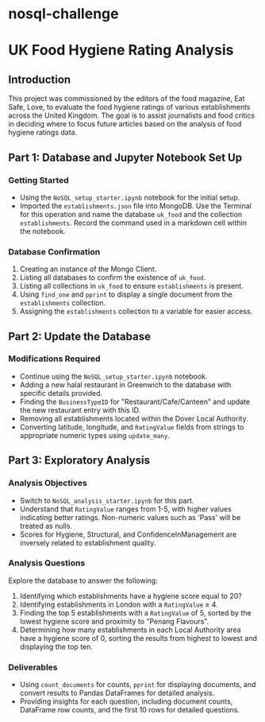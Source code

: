 # nosql-challenge

# UK Food Hygiene Rating Analysis

## Introduction

This project was commissioned by the editors of the food magazine, Eat Safe, Love, to evaluate the food hygiene ratings of various establishments across the United Kingdom. The goal is to assist journalists and food critics in deciding where to focus future articles based on the analysis of food hygiene ratings data.

## Part 1: Database and Jupyter Notebook Set Up

### Getting Started

- Using the `NoSQL_setup_starter.ipynb` notebook for the initial setup.
- Imported the `establishments.json` file into MongoDB. Use the Terminal for this operation and name the database `uk_food` and the collection `establishments`. Record the command used in a markdown cell within the notebook.


### Database Confirmation

1. Creating an instance of the Mongo Client.
2. Listing all databases to confirm the existence of `uk_food`.
3. Listing all collections in `uk_food` to ensure `establishments` is present.
4. Using `find_one` and `pprint` to display a single document from the `establishments` collection.
5. Assigning the `establishments` collection to a variable for easier access.

## Part 2: Update the Database

### Modifications Required

- Continue using the `NoSQL_setup_starter.ipynb` notebook.
- Adding a new halal restaurant in Greenwich to the database with specific details provided.
- Finding the `BusinessTypeID` for "Restaurant/Cafe/Canteen" and update the new restaurant entry with this ID.
- Removing all establishments located within the Dover Local Authority.
- Converting latitude, longitude, and `RatingValue` fields from strings to appropriate numeric types using `update_many`.

## Part 3: Exploratory Analysis

### Analysis Objectives

- Switch to `NoSQL_analysis_starter.ipynb` for this part.
- Understand that `RatingValue` ranges from 1-5, with higher values indicating better ratings. Non-numeric values such as 'Pass' will be treated as nulls.
- Scores for Hygiene, Structural, and ConfidenceInManagement are inversely related to establishment quality.

### Analysis Questions

Explore the database to answer the following:

1. Identifying which establishments have a hygiene score equal to 20?
2. Identifying establishments in London with a `RatingValue` ≥ 4.
3. Finding the top 5 establishments with a `RatingValue` of 5, sorted by the lowest hygiene score and proximity to "Penang Flavours".
4. Determining how many establishments in each Local Authority area have a hygiene score of 0, sorting the results from highest to lowest and displaying the top ten.

### Deliverables

- Using `count_documents` for counts, `pprint` for displaying documents, and convert results to Pandas DataFrames for detailed analysis.
- Providing insights for each question, including document counts, DataFrame row counts, and the first 10 rows for detailed questions.

